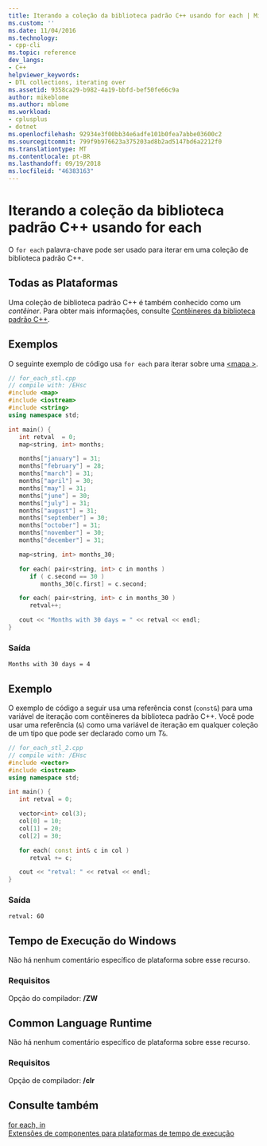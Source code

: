 ```yaml
---
title: Iterando a coleção da biblioteca padrão C++ usando for each | Microsoft Docs
ms.custom: ''
ms.date: 11/04/2016
ms.technology:
- cpp-cli
ms.topic: reference
dev_langs:
- C++
helpviewer_keywords:
- DTL collections, iterating over
ms.assetid: 9358ca29-b982-4a19-bbfd-bef50fe66c9a
author: mikeblome
ms.author: mblome
ms.workload:
- cplusplus
- dotnet
ms.openlocfilehash: 92934e3f00bb34e6adfe101b0fea7abbe03600c2
ms.sourcegitcommit: 799f9b976623a375203ad8b2ad5147bd6a2212f0
ms.translationtype: MT
ms.contentlocale: pt-BR
ms.lasthandoff: 09/19/2018
ms.locfileid: "46383163"
---
```

# <a name="iterating-over-c-standard-library-collection-by-using-for-each"></a>Iterando a coleção da biblioteca padrão C++ usando for each

O `for each` palavra-chave pode ser usado para iterar em uma coleção de biblioteca padrão C++.

## <a name="all-platforms"></a>Todas as Plataformas

Uma coleção de biblioteca padrão C++ é também conhecido como um *contêiner*. Para obter mais informações, consulte [Contêineres da biblioteca padrão C++](../standard-library/stl-containers.md).

## <a name="examples"></a>Exemplos

O seguinte exemplo de código usa `for each` para iterar sobre uma [ \<mapa >](../standard-library/map.md).

```cpp
// for_each_stl.cpp
// compile with: /EHsc
#include <map>
#include <iostream>
#include <string>
using namespace std;

int main() {
   int retval  = 0;
   map<string, int> months;

   months["january"] = 31;
   months["february"] = 28;
   months["march"] = 31;
   months["april"] = 30;
   months["may"] = 31;
   months["june"] = 30;
   months["july"] = 31;
   months["august"] = 31;
   months["september"] = 30;
   months["october"] = 31;
   months["november"] = 30;
   months["december"] = 31;

   map<string, int> months_30;

   for each( pair<string, int> c in months )
      if ( c.second == 30 )
         months_30[c.first] = c.second;

   for each( pair<string, int> c in months_30 )
      retval++;

   cout << "Months with 30 days = " << retval << endl;
}
```

### <a name="output"></a>Saída

```Output
Months with 30 days = 4
```

## <a name="example"></a>Exemplo

O exemplo de código a seguir usa uma referência const (`const&`) para uma variável de iteração com contêineres da biblioteca padrão C++. Você pode usar uma referência (`&`) como uma variável de iteração em qualquer coleção de um tipo que pode ser declarado como um *T*`&`.

```cpp
// for_each_stl_2.cpp
// compile with: /EHsc
#include <vector>
#include <iostream>
using namespace std;

int main() {
   int retval = 0;

   vector<int> col(3);
   col[0] = 10;
   col[1] = 20;
   col[2] = 30;

   for each( const int& c in col )
      retval += c;

   cout << "retval: " << retval << endl;
}
```

### <a name="output"></a>Saída

```Output
retval: 60
```

## <a name="windows-runtime"></a>Tempo de Execução do Windows

Não há nenhum comentário específico de plataforma sobre esse recurso.

### <a name="requirements"></a>Requisitos

Opção do compilador: **/ZW**

## <a name="common-language-runtime"></a>Common Language Runtime

Não há nenhum comentário específico de plataforma sobre esse recurso.

### <a name="requirements"></a>Requisitos

Opção de compilador: **/clr**

## <a name="see-also"></a>Consulte também

[for each, in](../dotnet/for-each-in.md)<br/>
[Extensões de componentes para plataformas de tempo de execução](../windows/component-extensions-for-runtime-platforms.md)